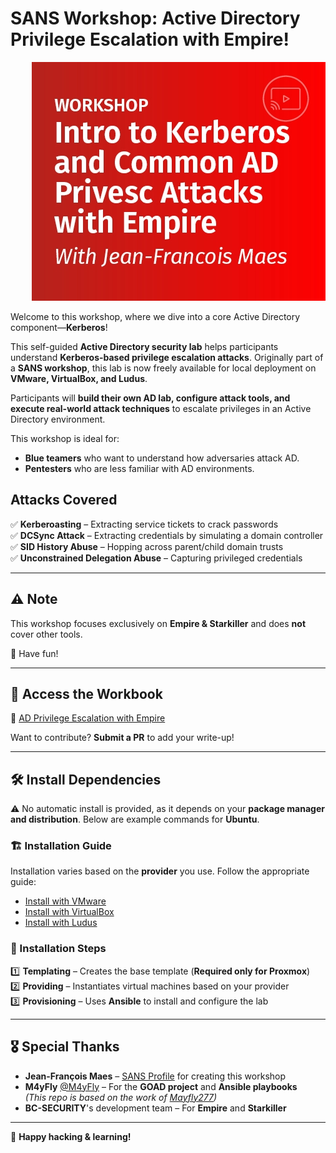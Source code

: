 # SANS Workshop: Active Directory Privilege Escalation with Empire!

<div align="right">
  <img src="./sans-2024.jpg" alt="SANS Workshop">
</div>

Welcome to this workshop, where we dive into a core Active Directory component—**Kerberos**!

This self-guided **Active Directory security lab** helps participants understand **Kerberos-based privilege escalation attacks**. Originally part of a **SANS workshop**, this lab is now freely available for local deployment on **VMware, VirtualBox, and Ludus**.

Participants will **build their own AD lab, configure attack tools, and execute real-world attack techniques** to escalate privileges in an Active Directory environment.

This workshop is ideal for:
- **Blue teamers** who want to understand how adversaries attack AD.
- **Pentesters** who are less familiar with AD environments.

## Attacks Covered

✅ **Kerberoasting** – Extracting service tickets to crack passwords  
✅ **DCSync Attack** – Extracting credentials by simulating a domain controller  
✅ **SID History Abuse** – Hopping across parent/child domain trusts  
✅ **Unconstrained Delegation Abuse** – Capturing privileged credentials  

---

## ⚠️ Note  
This workshop focuses exclusively on **Empire & Starkiller** and does **not** cover other tools.

🎉 Have fun!

---

## 📖 Access the Workbook  
🔗 [AD Privilege Escalation with Empire](https://logout.gitbook.io/ad-privesc-with-empire)

Want to contribute? **Submit a PR** to add your write-up!

---

## 🛠 Install Dependencies  

⚠️ No automatic install is provided, as it depends on your **package manager and distribution**. Below are example commands for **Ubuntu**.

### 🏗 Installation Guide  
Installation varies based on the **provider** you use. Follow the appropriate guide:

- [Install with VMware](./docs/install_with_vmware.md)  
- [Install with VirtualBox](./docs/install_with_virtualbox.md)  
- [Install with Ludus](./docs/install_with_ludus.md)  

### 🚀 Installation Steps  

1️⃣ **Templating** – Creates the base template (**Required only for Proxmox**)  
2️⃣ **Providing** – Instantiates virtual machines based on your provider  
3️⃣ **Provisioning** – Uses **Ansible** to install and configure the lab  

---

## 🎖 Special Thanks  

- **Jean-François Maes** – [SANS Profile](https://www.sans.org/profiles/jeanfrancois-maes/) for creating this workshop  
- **M4yFly** [@M4yFly](https://x.com/M4yFly) – For the **GOAD project** and **Ansible playbooks**  
  *(This repo is based on the work of [Mayfly277](https://github.com/Orange-Cyberdefense/GOAD/))*  
- **BC-SECURITY**'s development team – For **Empire** and **Starkiller**  

---

🚀 **Happy hacking & learning!**
